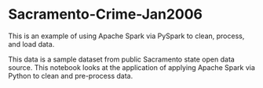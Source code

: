 # Sacramento-Crime-Jan2006
This is an example of using Apache Spark via PySpark to clean, process, and load data.

This data is a sample dataset from public Sacramento state open data source. This notebook looks at the application of applying Apache Spark via Python to clean and pre-process data.
